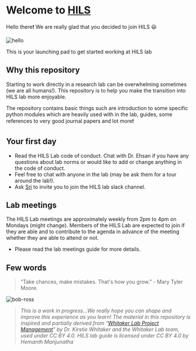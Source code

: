 # Welcome to [HILS](https://www.acsu.buffalo.edu/~ehsanesf/)

 Hello there:exclamation: We are really glad that you decided to join HILS :smiley:

![hello](https://media.giphy.com/media/MMGqnFK8lF2ow/giphy.gif)

This is your launching pad to get started working at HILS lab

## Why this repository

 Starting to work directly in a research lab can be overwhelming sometimes (we are all humans!). This repository is to help you make the transition into HILS lab more enjoyable.

 The repository contains basic things such are introduction to some specific python modules which are heavily used with in the lab, guides,
 some references to very good journal papers and lot more:exclamation:

## Your first day

* Read the HILS Lab code of conduct. Chat with Dr. Ehsan if you have any questions about lab norms or would like to add or change anything in the code of conduct.
* Feel free to chat with anyone in the lab (may be ask them for a tour around the lab!).
* Ask [Sri](https://github.com/srisadhan) to invite you to join the HILS lab slack channel.

## Lab meetings

The HILS Lab meetings are approximately weekly from 2pm to 4pm on Mondays (might change). Members of the HILS Lab are expected to join if they are able and to contribute to the agenda in advance of the meeting whether they are able to attend or not.

* Please read the lab meetings guide for more details.

## Few words

> “Take chances, make mistakes. That's how you grow.” - Mary Tyler Moore.

![bob-ross](https://media.giphy.com/media/rYEAkYihZsyWs/giphy.gif)

> *This is a work in progress...We really hope you can shape and improve this experience as you learn!*
> *The material in this repository is inspired and partially derived from "[Whitaker Lab Project Management](https://github.com/WhitakerLab/WhitakerLabProjectManagement)" by Dr. Kirstie Whitaker and the Whitaker Lab team, used under CC BY 4.0. HILS lab guide is licensed under CC BY 4.0 by Hemanth Manjunatha*

